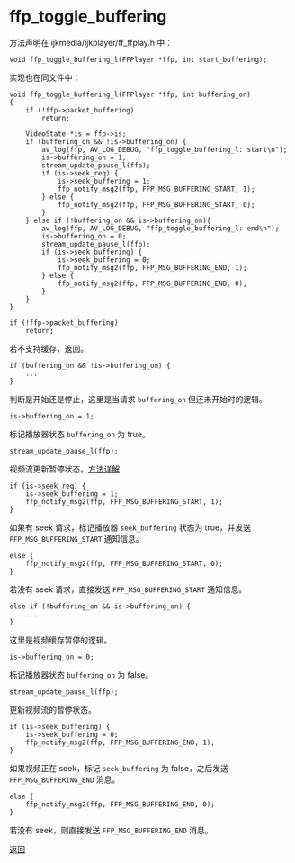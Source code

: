 # ffp\_toggle\_buffering

方法声明在 ijkmedia/ijkplayer/ff_ffplay.h 中：

```
void ffp_toggle_buffering_l(FFPlayer *ffp, int start_buffering);
```

实现也在同文件中：

```
void ffp_toggle_buffering_l(FFPlayer *ffp, int buffering_on)
{
    if (!ffp->packet_buffering)
        return;

    VideoState *is = ffp->is;
    if (buffering_on && !is->buffering_on) {
        av_log(ffp, AV_LOG_DEBUG, "ffp_toggle_buffering_l: start\n");
        is->buffering_on = 1;
        stream_update_pause_l(ffp);
        if (is->seek_req) {
            is->seek_buffering = 1;
            ffp_notify_msg2(ffp, FFP_MSG_BUFFERING_START, 1);
        } else {
            ffp_notify_msg2(ffp, FFP_MSG_BUFFERING_START, 0);
        }
    } else if (!buffering_on && is->buffering_on){
        av_log(ffp, AV_LOG_DEBUG, "ffp_toggle_buffering_l: end\n");
        is->buffering_on = 0;
        stream_update_pause_l(ffp);
        if (is->seek_buffering) {
            is->seek_buffering = 0;
            ffp_notify_msg2(ffp, FFP_MSG_BUFFERING_END, 1);
        } else {
            ffp_notify_msg2(ffp, FFP_MSG_BUFFERING_END, 0);
        }
    }
}
```

```
if (!ffp->packet_buffering)
    return;
```

若不支持缓存，返回。

```
if (buffering_on && !is->buffering_on) {
	...
}
```

判断是开始还是停止，这里是当请求 ```buffering_on``` 但还未开始时的逻辑。

```
is->buffering_on = 1;
```

标记播放器状态 ```buffering_on``` 为 true。

```
stream_update_pause_l(ffp);
```

视频流更新暂停状态。[方法详解](stream_update_pause_l.md)

```
if (is->seek_req) {
	is->seek_buffering = 1;
	ffp_notify_msg2(ffp, FFP_MSG_BUFFERING_START, 1);
}
```

如果有 seek 请求，标记播放器 ```seek_buffering``` 状态为 true，并发送 ```FFP_MSG_BUFFERING_START``` 通知信息。

```
else {
	ffp_notify_msg2(ffp, FFP_MSG_BUFFERING_START, 0);
}
```

若没有 seek 请求，直接发送 ```FFP_MSG_BUFFERING_START``` 通知信息。

```
else if (!buffering_on && is->buffering_on) {
	...
}
```

这里是视频缓存暂停的逻辑。

```
is->buffering_on = 0;
```

标记播放器状态 ```buffering_on``` 为 false。

```
stream_update_pause_l(ffp);
```

更新视频流的暂停状态。

```
if (is->seek_buffering) {
    is->seek_buffering = 0;
    ffp_notify_msg2(ffp, FFP_MSG_BUFFERING_END, 1);
}
```

如果视频正在 seek，标记 ```seek_buffering``` 为 false，之后发送 ```FFP_MSG_BUFFERING_END``` 消息。

```
else {
	ffp_notify_msg2(ffp, FFP_MSG_BUFFERING_END, 0);
}
```

若没有 seek，则直接发送 ```FFP_MSG_BUFFERING_END``` 消息。

[返回](ffp_start_from_l.md)